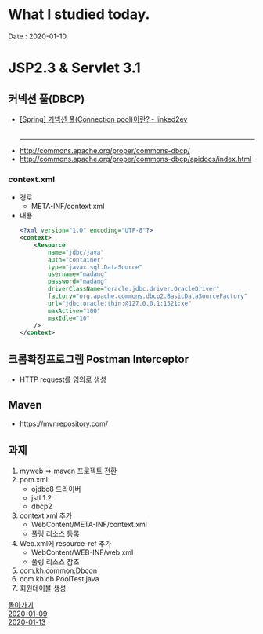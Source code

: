 # What I studied today.
Date : 2020-01-10

# JSP2.3 & Servlet 3.1

## 커넥션 풀(DBCP)
- [\[Spring\] 커넥션 풀(Connection pool)이란? - linked2ev](https://linked2ev.github.io/spring/2019/08/14/Spring-3-%EC%BB%A4%EB%84%A5%EC%85%98-%ED%92%80%EC%9D%B4%EB%9E%80/)
<br><br><hr>
- http://commons.apache.org/proper/commons-dbcp/
- http://commons.apache.org/proper/commons-dbcp/apidocs/index.html
### context.xml
- 경로
    - META-INF/context.xml
- 내용
    ```xml
    <?xml version="1.0" encoding="UTF-8"?>
    <context>
        <Resource
            name="jdbc/java"
            auth="container"
            type="javax.sql.DataSource"
            username="madang"
            password="madang"
            driverClassName="oracle.jdbc.driver.OracleDriver"
            factory="org.apache.commons.dbcp2.BasicDataSourceFactory"
            url="jdbc:oracle:thin:@127.0.0.1:1521:xe"
            maxActive="100"
            maxIdle="10"
        />
    </context>
    ```
## 크롬확장프로그램 Postman Interceptor
- HTTP request를 임의로 생성

## Maven
- https://mvnrepository.com/
## 과제
1. myweb => maven 프로젝트 전환
2. pom.xml
    - ojdbc8 드라이버
    - jstl 1.2
    - dbcp2
3. context.xml 추가
    - WebContent/META-INF/context.xml
    - 풀링 리소스 등록
4. Web.xml에 resource-ref 추가
    - WebContent/WEB-INF/web.xml
    - 풀링 리소스 참조
5. com.kh.common.Dbcon
6. com.kh.db.PoolTest.java
7. 회원테이블 생성


[돌아가기](../README.md)  
[2020-01-09](whatIStudied_200109.md)  
[2020-01-13](whatIStudied_200113.md)  


